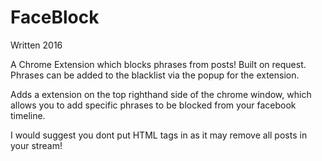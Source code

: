 # FaceBlock

Written 2016

A Chrome Extension which blocks phrases from posts! Built on request.
Phrases can be added to the blacklist via the popup for the extension.

Adds a extension on the top righthand side of the chrome window, which allows you to add
specific phrases to be blocked from your facebook timeline.

I would suggest you dont put HTML tags in as it may remove all posts in your stream!
